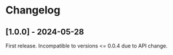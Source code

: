 # Changelog

## [1.0.0] - 2024-05-28

First release. Incompatible to versions <= 0.0.4 due to API change.
